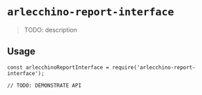 # `arlecchino-report-interface`

> TODO: description

## Usage

```
const arlecchinoReportInterface = require('arlecchino-report-interface');

// TODO: DEMONSTRATE API
```
